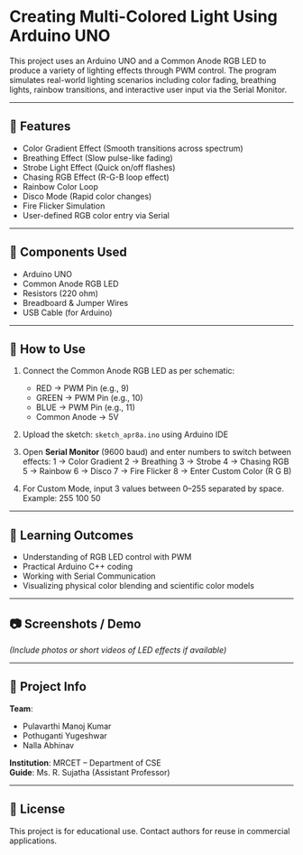 # Creating Multi-Colored Light Using Arduino UNO

This project uses an Arduino UNO and a Common Anode RGB LED to produce a variety of lighting effects through PWM control. The program simulates real-world lighting scenarios including color fading, breathing lights, rainbow transitions, and interactive user input via the Serial Monitor.

---

## 📌 Features

- Color Gradient Effect (Smooth transitions across spectrum)
- Breathing Effect (Slow pulse-like fading)
- Strobe Light Effect (Quick on/off flashes)
- Chasing RGB Effect (R-G-B loop effect)
- Rainbow Color Loop
- Disco Mode (Rapid color changes)
- Fire Flicker Simulation
- User-defined RGB color entry via Serial

---

## 🧰 Components Used

- Arduino UNO
- Common Anode RGB LED
- Resistors (220 ohm)
- Breadboard & Jumper Wires
- USB Cable (for Arduino)

---

## 🔧 How to Use

1. Connect the Common Anode RGB LED as per schematic:
   - RED → PWM Pin (e.g., 9)
   - GREEN → PWM Pin (e.g., 10)
   - BLUE → PWM Pin (e.g., 11)
   - Common Anode → 5V

2. Upload the sketch: `sketch_apr8a.ino` using Arduino IDE

3. Open **Serial Monitor** (9600 baud) and enter numbers to switch between effects:
1 → Color Gradient
2 → Breathing
3 → Strobe
4 → Chasing RGB
5 → Rainbow
6 → Disco
7 → Fire Flicker
8 → Enter Custom Color (R G B)

4. For Custom Mode, input 3 values between 0–255 separated by space.
Example: 255 100 50

---

## 🧠 Learning Outcomes

- Understanding of RGB LED control with PWM
- Practical Arduino C++ coding
- Working with Serial Communication
- Visualizing physical color blending and scientific color models

---

## 📷 Screenshots / Demo

*(Include photos or short videos of LED effects if available)*

---

## 📃 Project Info

**Team**:  
- Pulavarthi Manoj Kumar  
- Pothuganti Yugeshwar  
- Nalla Abhinav  

**Institution**: MRCET – Department of CSE  
**Guide**: Ms. R. Sujatha (Assistant Professor)

---

## 📖 License

This project is for educational use. Contact authors for reuse in commercial applications.
